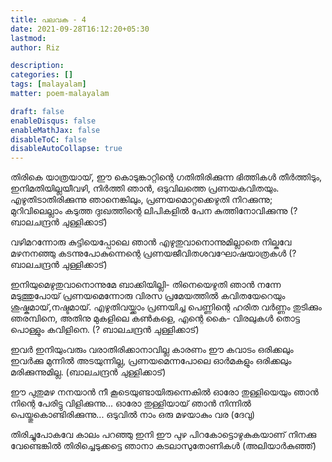 ```yaml
---
title: പലവക - 4
date: 2021-09-28T16:12:20+05:30
lastmod:
author: Riz

description:
categories: []
tags: [malayalam]
matter: poem-malayalam

draft: false
enableDisqus: false
enableMathJax: false
disableToC: false
disableAutoCollapse: true
---
```


തിരികെ യാത്രയായ്, ഈ കൊടുങ്കാറ്റിന്റെ
ഗതിതിരിക്കുന്ന ഭിത്തികള്‍ തീര്‍ത്തിടും,
ഇനിമതിയില്ലയീവഴി, നിര്‍ത്തി ഞാന്‍,
ഒടുവിലത്തെ പ്രണയകവിതയും.
എഴുതിടാതിരിക്കുന്നു ഞാനെങ്കിലും,
പ്രണയമൊറ്റക്കെഴുതി നിറക്കുന്നു;
മുറിവിലെല്ലാം കടുത്ത ദുഃഖത്തിന്റെ
ലിപികളില്‍ പേന കുത്തിനോവിക്കുന്നു
(? ബാലചന്ദ്രന്‍ ചുള്ളിക്കാട്)

വഴിമറന്നോരു കുട്ടിയെപ്പോലെ ഞാന്‍
എഴുതുവാനൊന്നുമില്ലാതെ നില്കവേ
മഴനനഞ്ഞു കടന്നുപോകുന്നെന്റെ
പ്രണയജീവിതശവഘോഷയാത്രകള്‍
(? ബാലചന്ദ്രന്‍ ചുള്ളിക്കാട്)

ഇനിയുമെഴുതുവാനൊന്നുമേ ബാക്കിയില്ലി-
തിനെയെഴുതി ഞാന്‍ നന്നേ മടുത്തുപോയ്
പ്രണയമെന്നോരു വിരസ പ്രമേയത്തില്‍
കവിതയേറെയും ശുഷ്കമായ്,നഷ്ടമായ്.
എഴുതിവയ്ക്കാം പ്രണയിച്ച പെണ്ണിന്റെ
ഹരിത വര്‍ണ്ണം തുടിക്കും ഞരമ്പിനെ,
അതിനു മുകളിലെ കണ്‍കളെ, എന്റെ കൈ-
വിരലുകള്‍ തൊട്ട പൊള്ളും കവിളിനെ.
(? ബാലചന്ദ്രന്‍ ചുള്ളിക്കാട്)

ഇവര്‍ ഇനിയുംവരും
വരാതിരിക്കാനാവില്ല
കാരണം
ഈ കവാടം
ഒരിക്കലും ഇവര്‍ക്കു
മുന്നില്‍ അടയുന്നില്ല,
പ്രണയമെന്നപോലെ
ഓര്‍മകളും ഒരിക്കലും മരിക്കുന്നുമില്ല.
(ബാലചന്ദ്രന്‍ ചുള്ളിക്കാട്)

ഈ പുതുമഴ നനയാന്‍
നീ കൂടെയുണ്ടായിരുന്നെകില്‍
ഓരോ തുള്ളിയെയും ഞാന്‍ നിന്റെ
പേരിട്ടു വിളിക്കുന്നു...
ഓരോ തുള്ളിയായ്‌ ഞാന്‍ നിന്നില്‍
പെയ്തുകൊണ്ടിരിക്കുന്നു...
ഒടുവില്‍ നാം ഒരു മഴയാകും വര
(ദേവു)

തിരിച്ചുപോകവേ കാലം പറഞ്ഞു‌
ഇനി ഈ പുഴ പിറകോട്ടൊഴുകുകയാണ്
നിനക്കു വേണ്ടെങ്കില്‍ 
തിരിച്ചെടുക്കട്ടെ ഞാനാ
കടലാസുതോണികള്‍
(അലിയാര്‍കുഞ്ഞ്‌)